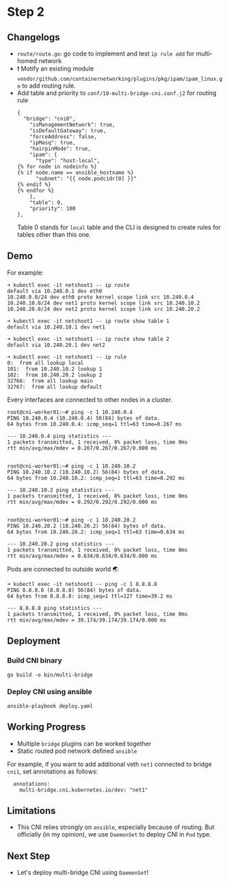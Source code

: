 # Step 2

## Changelogs 

- `route/route.go`: go code to implement and test `ip rule add` for multi-homed network 
- :exclamation: Motify an existing module `vendor/github.com/containernetworking/plugins/pkg/ipam/ipam_linux.go` to add routing rule. 
- Add table and priority to `conf/10-multi-bridge-cni.conf.j2` for routing rule 
  ```
  {
    "bridge": "cni0", 
      "isManagementNetwork": true,
      "isDefaultGateway": true,
      "forceAddress": false,
      "ipMasq": true,
      "hairpinMode": true,
      "ipam": {
        "type": "host-local",
  {% for node in nodeinfo %}
  {% if node.name == ansible_hostname %}
        "subnet": "{{ node.podcidr[0] }}"
  {% endif %}
  {% endfor %}
      }, 
      "table": 0, 
      "priority": 100
  },
  ```
  Table 0 stands for `local` table and the CLI is designed to create rules for tables other than this one.

## Demo

  For example: 
  ```
  ➜ kubectl exec -it netshoot1 -- ip route 
  default via 10.240.0.1 dev eth0 
  10.240.0.0/24 dev eth0 proto kernel scope link src 10.240.0.4 
  10.240.10.0/24 dev net1 proto kernel scope link src 10.240.10.2 
  10.240.20.0/24 dev net2 proto kernel scope link src 10.240.20.2

  ➜ kubectl exec -it netshoot1 -- ip route show table 1
  default via 10.240.10.1 dev net1 

  ➜ kubectl exec -it netshoot1 -- ip route show table 2
  default via 10.240.20.1 dev net2 
  ```

  ```
  ➜ kubectl exec -it netshoot1 -- ip rule  
  0:  from all lookup local
  101:  from 10.240.10.2 lookup 1
  102:  from 10.240.20.2 lookup 2
  32766:  from all lookup main
  32767:  from all lookup default
  ```

  Every interfaces are connected to other nodes in a cluster.
  ```
  root@cni-worker01:~# ping -c 1 10.240.0.4
  PING 10.240.0.4 (10.240.0.4) 56(84) bytes of data.
  64 bytes from 10.240.0.4: icmp_seq=1 ttl=63 time=0.267 ms

  --- 10.240.0.4 ping statistics ---
  1 packets transmitted, 1 received, 0% packet loss, time 0ms
  rtt min/avg/max/mdev = 0.267/0.267/0.267/0.000 ms


  root@cni-worker01:~# ping -c 1 10.240.10.2
  PING 10.240.10.2 (10.240.10.2) 56(84) bytes of data.
  64 bytes from 10.240.10.2: icmp_seq=1 ttl=63 time=0.292 ms

  --- 10.240.10.2 ping statistics ---
  1 packets transmitted, 1 received, 0% packet loss, time 0ms
  rtt min/avg/max/mdev = 0.292/0.292/0.292/0.000 ms


  root@cni-worker01:~# ping -c 1 10.240.20.2
  PING 10.240.20.2 (10.240.20.2) 56(84) bytes of data.
  64 bytes from 10.240.20.2: icmp_seq=1 ttl=63 time=0.634 ms

  --- 10.240.20.2 ping statistics ---
  1 packets transmitted, 1 received, 0% packet loss, time 0ms
  rtt min/avg/max/mdev = 0.634/0.634/0.634/0.000 ms
  ```

  Pods are connected to outside world :earth_asia:
  ```
  ➜ kubectl exec -it netshoot1 -- ping -c 1 8.8.8.8        
  PING 8.8.8.8 (8.8.8.8) 56(84) bytes of data.
  64 bytes from 8.8.8.8: icmp_seq=1 ttl=127 time=39.2 ms

  --- 8.8.8.8 ping statistics ---
  1 packets transmitted, 1 received, 0% packet loss, time 0ms
  rtt min/avg/max/mdev = 39.174/39.174/39.174/0.000 ms
  ```

## Deployment 

### Build CNI binary 

```
go build -o bin/multi-bridge 
```

### Deploy CNI using ansible 

```
ansible-playbook deploy.yaml 
```


## Working Progress 

- Multiple `bridge` plugins can be worked together 
- Static routed pod network defined `ansible` 

For example, if you want to add additional veth `net1` connected to bridge `cni1`, set annotations as follows:
```  
  annotations: 
    multi-bridge.cni.kubernetes.io/dev: "net1"
```

## Limitations 

- This CNI relies strongly on `ansible`, especially because of routing. But officially (in my opinion), we use `DaemonSet` to deploy CNI in `Pod` type.

## Next Step 

- Let's deploy multi-bridge CNI using `DaemonSet`!
